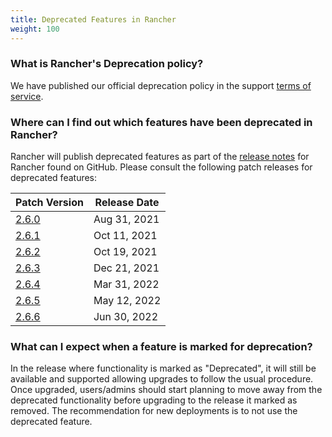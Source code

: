```yaml
---
title: Deprecated Features in Rancher
weight: 100
---
```


### What is Rancher's Deprecation policy?

We have published our official deprecation policy in the support [terms of service](https://rancher.com/support-maintenance-terms).

### Where can I find out which features have been deprecated in Rancher?

Rancher will publish deprecated features as part of the [release notes](https://github.com/rancher/rancher/releases) for Rancher found on GitHub. Please consult the following patch releases for deprecated features:

| Patch Version |  Release Date |
|---------------|---------------|
| [2.6.0](https://github.com/rancher/rancher/releases/tag/v2.6.0) |  Aug 31, 2021  |
| [2.6.1](https://github.com/rancher/rancher/releases/tag/v2.6.1) |  Oct 11, 2021  | 
| [2.6.2](https://github.com/rancher/rancher/releases/tag/v2.6.2) |  Oct 19, 2021  |
| [2.6.3](https://github.com/rancher/rancher/releases/tag/v2.6.3) |  Dec 21, 2021  |
| [2.6.4](https://github.com/rancher/rancher/releases/tag/v2.6.4) |  Mar 31, 2022  |
| [2.6.5](https://github.com/rancher/rancher/releases/tag/v2.6.5) |  May 12, 2022  |
| [2.6.6](https://github.com/rancher/rancher/releases/tag/v2.6.6) |  Jun 30, 2022  |


### What can I expect when a feature is marked for deprecation?

In the release where functionality is marked as "Deprecated", it will still be available and supported allowing upgrades to follow the usual procedure. Once upgraded, users/admins should start planning to move away from the deprecated functionality before upgrading to the release it marked as removed. The recommendation for new deployments is to not use the deprecated feature.